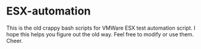 # ESX-automation
This is the old crappy bash scripts for VMWare ESX test automation script. I hope this helps you figure out the old way.
Feel free to modify or use them.
Cheer.